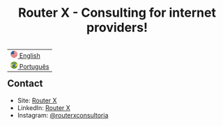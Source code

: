 <div align="center" ><h1>Router X - Consulting for internet providers!</h1></div>
  
<table align="right">
 <tr><td><a href="https://github.com/Router-X/.github/blob/main/profile/README.md"><img src="https://github.com/Router-X/.github/blob/main/profile/us_flag.png" alt="en" width="17px"> English</a></td></tr>
 <tr><td><a href="https://github.com/Router-X/.github/blob/main/profile/README-pt-BR.md"><img src="https://github.com/Router-X/.github/blob/main/profile/br_flag.png" alt="pt" width="17px"> Português</a></td></tr>
</table>

<h2>Contact</h2>

- Site: [Router X](https://routerx.net.br/)
- LinkedIn: [Router X](https://www.linkedin.com/company/router-x/mycompany/)
- Instagram: [@routerxconsultoria](https://www.instagram.com/routerxconsultoria/)
